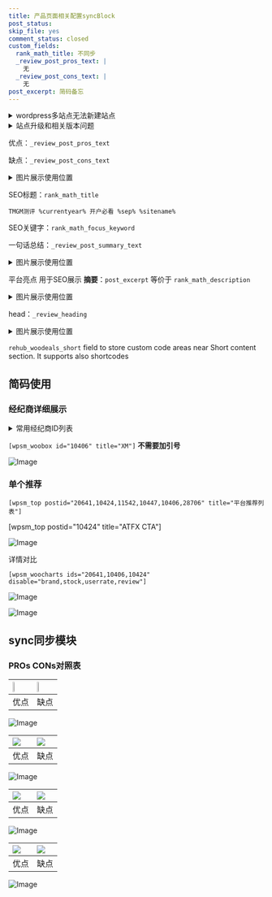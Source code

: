 ```yaml
---
title: 产品页面相关配置syncBlock
post_status: 
skip_file: yes
comment_status: closed
custom_fields:
  rank_math_title: 不同步
  _review_post_pros_text: |
    无
  _review_post_cons_text: |
    无
post_excerpt: 简码备忘
---
```

<details><summary>wordpress多站点无法新建站点</summary>

<li>和报错需要清理cookies一样的原因</li>
<li>wp-config.php里面<code>define( 'SUBDOMAIN_INSTALL', false );//子域名安装</code></li>
<li>新建子站点是用<code>define( 'SUBDOMAIN_INSTALL', true);//子域名安装</code> 完成以后，改成<code>false</code></li>
</details>

<details><summary>站点升级和相关版本问题</summary>

<p>wordpress：5.9.9
woocommerce：7.5.1
出现问题的地方：主题选项里面>><strong>Product layout >>compact style</strong></p>
<p>如何出现没有用过的字段 导致无法保存。先导出配置 然后进行修改，后面再次恢复即可。</p>
<p>出现部分字段无法显示时，需要返回默认布局后，对产品进行保存就好了。</p>
<p></p>
</details>

优点：`_review_post_pros_text`

缺点：`_review_post_cons_text`

<details><summary>图片展示使用位置</summary>

<img src="https://prod-files-secure.s3.us-west-2.amazonaws.com/39ed1227-6d7d-4570-be36-9ccd4a2c4241/f51d3d83-55d4-4bdf-9604-f37ec77ab556/Untitled.png?X-Amz-Algorithm=AWS4-HMAC-SHA256&X-Amz-Content-Sha256=UNSIGNED-PAYLOAD&X-Amz-Credential=ASIAZI2LB4665WNES3DG%2F20250530%2Fus-west-2%2Fs3%2Faws4_request&X-Amz-Date=20250530T165526Z&X-Amz-Expires=3600&X-Amz-Security-Token=IQoJb3JpZ2luX2VjEOD%2F%2F%2F%2F%2F%2F%2F%2F%2F%2FwEaCXVzLXdlc3QtMiJGMEQCIA79MJR%2FWX8cWN4KPij7321rbskQXj3SAIUSAe%2BDdiyrAiAEsgK6D7LFURzncnGOqVel0zkA6hQWYPZPJx8W6ssdYyqIBAip%2F%2F%2F%2F%2F%2F%2F%2F%2F%2F8BEAAaDDYzNzQyMzE4MzgwNSIMpt8J5xZ9XeTcMexUKtwDP1Okb81v%2BvHhkWwkOqILtbisGGxRSGuSwDDcixBQTPkAmvwOg0MPeSDP3NPYjV%2ByOd6DY4PqWlMrUZPoxLa4pcYS9waK%2FMlacfJM6Lm%2F6vtyzei%2Brwhlm87efl%2B97w84VZqY0wvroEVruFhtrASF611ewD3J7TUfh3pKHAncQYklOOp%2F7G2mfXbhPk6iKQN2WCOscg76irsF64Mzix8laFirhL0SFG1RKPUJCKWRgvqiGJ42QMITBNOyra6VPI%2FtJLpWpl5ACNfMqJKsrQUniuHrYBErK7wq7COpgRNFW7kd%2FOfxP0DwmOf2uP9MjRT7pA80RP5kIIW%2F7V1fY0bV0HIkaJZj9n%2BXMYhc%2F756RRSJqty8xAjVRDENfG794WsDfilwDzBpX%2Bocr%2FaEpnYbWTt93KDkt4BErOTQ70v8ntXKxnjZIcAakNP4obO2fUL67pmKf0YUTFuYtr82Vn6SFHF1hk4SZ7TdtpRzcRUcN1KAaSj3CbDvIFsDNt4kFfMkV0Owsf3HkifMvnejPsRJhbVD7Op22SpD591RHCl7M2QayUCaYjGNlmdqtVWiZgLRSVcEhUmmxR91zYza3hLBVi7uP1LCEhe5AFgOP9B2cfmoMnQUkpkjQJLodz8wqK%2FnwQY6pgHUdVixIRuMjicXosz4tZO%2BTkbV9EpeRcGQMdb99pjVwqc7jQcfif1FNpYxdsTYxkPjDK2c5Uv%2B%2Bc43gDzMy0k37sQefTkTgwUYF74z%2B5EW7quniwSZ8Zjf0l%2FVoDIlqKdAg%2F8BAf0561ZeSdCm%2B0e%2FtXzmUKmCGppsRqPfxD1Oc0NuOBlke7VCrxONpRuS6f3BB9mTdDZJQq%2F0oQ7otF4WoK32zB2K&X-Amz-Signature=8852dad98cde37f19e9de3bf8034a167601bf6b9742580002a5c757e13208609&X-Amz-SignedHeaders=host&x-id=GetObject" alt="Image">
</details>

SEO标题：`rank_math_title`

`TMGM测评 %currentyear% 开户必看 %sep% %sitename%`

SEO关键字：`rank_math_focus_keyword`

一句话总结：`_review_post_summary_text`

<details><summary>图片展示使用位置</summary>

<img src="https://prod-files-secure.s3.us-west-2.amazonaws.com/39ed1227-6d7d-4570-be36-9ccd4a2c4241/4b96a922-296c-4f4e-8630-d1c870cbce01/Untitled.png?X-Amz-Algorithm=AWS4-HMAC-SHA256&X-Amz-Content-Sha256=UNSIGNED-PAYLOAD&X-Amz-Credential=ASIAZI2LB466WGGKIJN4%2F20250530%2Fus-west-2%2Fs3%2Faws4_request&X-Amz-Date=20250530T165527Z&X-Amz-Expires=3600&X-Amz-Security-Token=IQoJb3JpZ2luX2VjEOD%2F%2F%2F%2F%2F%2F%2F%2F%2F%2FwEaCXVzLXdlc3QtMiJHMEUCIBa%2BfHg9NKySuKdUwcAj7PhEYRp4KRxDqnmtWmgsV922AiEAmFXrDqiYeddT3PNoOvxgAy0IttljFGBPFgnPGLZ5pUkqiAQIqf%2F%2F%2F%2F%2F%2F%2F%2F%2F%2FARAAGgw2Mzc0MjMxODM4MDUiDPWEKeieu5ZlRboJZircA%2FFooQdEeYel6nvcIaJXmA5t%2Bm4lyWEOJptqPR%2BIrVFCaC2phtd2MX%2FFSSBj%2BgP%2FXTEOtDfsv%2BM7H0ENIRLkrUGZC%2F3YAshGGULFttwNkmqVmXhhECY1yzS0O4zhqJkVb6GhPUnwg1MGt7E%2B5OgR4PODheG3uAQm3zezOf696%2BgL4BauKXihI3GPAXHvMcO5s%2FZ8D0OUqxbuUQfvsb%2Fr4eM8alSZYVj24ErmRLB9WdpW7RXr0Ti8kL6FF8nyzWdBUmPQjmwjNzx3syhBnmEveoXFGK07e%2FuIRIX61kHFA2lKTb3Mq4KoHdaGnE6ruoweW4O3uRK%2F%2FOQaa5andFDzvt%2BcPL9o0VtHPvgP8d4LcM5AHpGuKinFBlQATRuWeYo8nd%2BLjCD08pWqoXTpUtQGirFJlXitBZxBjgQcqsN1nY1P%2BX60vKZXUTqD4cbicOmVlUVovkLTyYjcagedqnzMXm8rH%2FOQzzsVaU2skXK9pitBMUHJvf2YmP43PcmZL4%2FnnVP2cPyeEse17pGKaaDnCh2TKrwNVfPJRGBYmbtTKjgnVaVtRfj6yYgoxo6Nn4ifuDa5UtiIiGDFqg9cPOHS7ahY4ZYiVUdnxh0v66qpSakXEiZVm2W7W%2BbrMrLnMMWv58EGOqUBHaR9ArzV%2BvdiHMeZL3R%2F2ktPHPtIpjh2WyvG9dk1%2B50sF0ZvpDW1%2FDexFS5PnnJQ2Jw94gBXxM%2F9RTYG8%2BSBuq90sVecc3K4h%2F0evFN2w22EOfKn1SftwIFGEufdRAVhsEo91Hpx%2FjZyRIVFXen%2B42mubYHKs3CujEs%2BxbmnWzByT%2Fy%2FAGOIi82whOmF%2FLU6t%2BL5EYyWlMvjGY%2F9Ex%2BGDW3Gf3Jy&X-Amz-Signature=131df7fb2a3b5bcfa22dde2e9d7cf0937b48301bfaf8cbc9397038fdbef1edd6&X-Amz-SignedHeaders=host&x-id=GetObject" alt="Image">
</details>

平台亮点 用于SEO展示 **摘要**：`post_excerpt`  等价于 `rank_math_description`

<details><summary>图片展示使用位置</summary>

<img src="https://prod-files-secure.s3.us-west-2.amazonaws.com/39ed1227-6d7d-4570-be36-9ccd4a2c4241/1ee11f63-b60a-4dfe-a7a7-d58ff23b5d88/Untitled.png?X-Amz-Algorithm=AWS4-HMAC-SHA256&X-Amz-Content-Sha256=UNSIGNED-PAYLOAD&X-Amz-Credential=ASIAZI2LB4666CYBNCXY%2F20250530%2Fus-west-2%2Fs3%2Faws4_request&X-Amz-Date=20250530T165529Z&X-Amz-Expires=3600&X-Amz-Security-Token=IQoJb3JpZ2luX2VjEOD%2F%2F%2F%2F%2F%2F%2F%2F%2F%2FwEaCXVzLXdlc3QtMiJHMEUCIQC%2Bytj1%2Br4%2BINCsxBVtJ7dk7F6EtZ8E6DokTptZ72Aa2wIgfzY06iRlYH%2FZ%2F7tVG4qkvr2Mst9ma37SNkAwOEwBBDsqiAQIqf%2F%2F%2F%2F%2F%2F%2F%2F%2F%2FARAAGgw2Mzc0MjMxODM4MDUiDNLLUWhrEO86qeQmXSrcA6RMBmlfunMFXwEq5eKyk19Wo55SJ4GmTBCVzD%2FNzIfwzx3AScwbAP6ag2LqqCWEyjL3GMVFrld%2FzLr2I7XH2%2FaQMGi%2BN9TVxrgV4JZteqxUlxnQ3boB69u4LAbzwXOXLY%2B4abspFPIGUK2UuC94qxPmZKZ7oMLjtwzfNYPs0nFcoMOMjJioZ2QSpGpLB5AgkEA2EyAzMtU%2BfIIoWWS8HgamptLnOTnq7AVXwvwCzlLnfQLirok7x71%2B9iydQkVSrUcgOPFg0lkqkT3lC4B%2FyWn4D08jEvzT0iIskjxJxGmw5Fg3Z7QDnPo%2FZRJiQlGoxSG0LkPWPFRG6Qxkm0iRjMo2wSjE60j10Z1ABwPVfBkj2xiBfc8FGDkxIjBjDqT1LePwj9ZaLRpGtkN3Ci4rEin9rFHi4v%2BIvxQzbOWhM6heacc211I3wO%2B4Z7ns7F5g5kfme%2BvxeA1Ckk%2B%2FM3DTVwRFEu9p0hgEnlGOIkhkaFiyC8CAlntfMo2YIFd5e5%2FhdcuN%2FAa5TsbUfTF9kkiZOq5ECvmqYZJnBayuCTevy9fkUoB4ILNt7XPWcnoVbjSU4h2MkZmd8650NCLARwBO%2FGheFcoJQttbNypqjj1IIyjiNTA92X31cU7xwrAQMM6v58EGOqUBucVdoP0Sudncm0944YpPcRzwm2dh0xDQnb8iluRczGVU0sN9Wv5p5OkpTddReqRuIt90zvb95MajvlqQMFFLSVoUvWh5JO3NpWqLghmIa9xykgnqmgMHlQAdOBoEk96BbJUlFdItDpREdL4giBVem%2BoVg4bE%2BpRZP%2BUmZNWZQU7T8vgwqnSP9xo4TeojIvg3MD%2BFX26Mk6CoevogyMEeCEWXZKWb&X-Amz-Signature=b8391a04738c338bc5571fca0b3ca3ae46dbb9b30459f3f9edcbea5467dad03b&X-Amz-SignedHeaders=host&x-id=GetObject" alt="Image">
<img src="https://prod-files-secure.s3.us-west-2.amazonaws.com/39ed1227-6d7d-4570-be36-9ccd4a2c4241/ad4118b5-78d8-4fbe-801e-3b29b5d99c01/Untitled.png?X-Amz-Algorithm=AWS4-HMAC-SHA256&X-Amz-Content-Sha256=UNSIGNED-PAYLOAD&X-Amz-Credential=ASIAZI2LB4666CYBNCXY%2F20250530%2Fus-west-2%2Fs3%2Faws4_request&X-Amz-Date=20250530T165529Z&X-Amz-Expires=3600&X-Amz-Security-Token=IQoJb3JpZ2luX2VjEOD%2F%2F%2F%2F%2F%2F%2F%2F%2F%2FwEaCXVzLXdlc3QtMiJHMEUCIQC%2Bytj1%2Br4%2BINCsxBVtJ7dk7F6EtZ8E6DokTptZ72Aa2wIgfzY06iRlYH%2FZ%2F7tVG4qkvr2Mst9ma37SNkAwOEwBBDsqiAQIqf%2F%2F%2F%2F%2F%2F%2F%2F%2F%2FARAAGgw2Mzc0MjMxODM4MDUiDNLLUWhrEO86qeQmXSrcA6RMBmlfunMFXwEq5eKyk19Wo55SJ4GmTBCVzD%2FNzIfwzx3AScwbAP6ag2LqqCWEyjL3GMVFrld%2FzLr2I7XH2%2FaQMGi%2BN9TVxrgV4JZteqxUlxnQ3boB69u4LAbzwXOXLY%2B4abspFPIGUK2UuC94qxPmZKZ7oMLjtwzfNYPs0nFcoMOMjJioZ2QSpGpLB5AgkEA2EyAzMtU%2BfIIoWWS8HgamptLnOTnq7AVXwvwCzlLnfQLirok7x71%2B9iydQkVSrUcgOPFg0lkqkT3lC4B%2FyWn4D08jEvzT0iIskjxJxGmw5Fg3Z7QDnPo%2FZRJiQlGoxSG0LkPWPFRG6Qxkm0iRjMo2wSjE60j10Z1ABwPVfBkj2xiBfc8FGDkxIjBjDqT1LePwj9ZaLRpGtkN3Ci4rEin9rFHi4v%2BIvxQzbOWhM6heacc211I3wO%2B4Z7ns7F5g5kfme%2BvxeA1Ckk%2B%2FM3DTVwRFEu9p0hgEnlGOIkhkaFiyC8CAlntfMo2YIFd5e5%2FhdcuN%2FAa5TsbUfTF9kkiZOq5ECvmqYZJnBayuCTevy9fkUoB4ILNt7XPWcnoVbjSU4h2MkZmd8650NCLARwBO%2FGheFcoJQttbNypqjj1IIyjiNTA92X31cU7xwrAQMM6v58EGOqUBucVdoP0Sudncm0944YpPcRzwm2dh0xDQnb8iluRczGVU0sN9Wv5p5OkpTddReqRuIt90zvb95MajvlqQMFFLSVoUvWh5JO3NpWqLghmIa9xykgnqmgMHlQAdOBoEk96BbJUlFdItDpREdL4giBVem%2BoVg4bE%2BpRZP%2BUmZNWZQU7T8vgwqnSP9xo4TeojIvg3MD%2BFX26Mk6CoevogyMEeCEWXZKWb&X-Amz-Signature=4dd648e64b3c0bded0fa76fda40b77bf7cadbc5b14f29df499b306ff2fe11e38&X-Amz-SignedHeaders=host&x-id=GetObject" alt="Image">
<img src="https://prod-files-secure.s3.us-west-2.amazonaws.com/39ed1227-6d7d-4570-be36-9ccd4a2c4241/a38cf7c9-a79c-4b64-9e94-13589fe0758b/Untitled.png?X-Amz-Algorithm=AWS4-HMAC-SHA256&X-Amz-Content-Sha256=UNSIGNED-PAYLOAD&X-Amz-Credential=ASIAZI2LB4666CYBNCXY%2F20250530%2Fus-west-2%2Fs3%2Faws4_request&X-Amz-Date=20250530T165529Z&X-Amz-Expires=3600&X-Amz-Security-Token=IQoJb3JpZ2luX2VjEOD%2F%2F%2F%2F%2F%2F%2F%2F%2F%2FwEaCXVzLXdlc3QtMiJHMEUCIQC%2Bytj1%2Br4%2BINCsxBVtJ7dk7F6EtZ8E6DokTptZ72Aa2wIgfzY06iRlYH%2FZ%2F7tVG4qkvr2Mst9ma37SNkAwOEwBBDsqiAQIqf%2F%2F%2F%2F%2F%2F%2F%2F%2F%2FARAAGgw2Mzc0MjMxODM4MDUiDNLLUWhrEO86qeQmXSrcA6RMBmlfunMFXwEq5eKyk19Wo55SJ4GmTBCVzD%2FNzIfwzx3AScwbAP6ag2LqqCWEyjL3GMVFrld%2FzLr2I7XH2%2FaQMGi%2BN9TVxrgV4JZteqxUlxnQ3boB69u4LAbzwXOXLY%2B4abspFPIGUK2UuC94qxPmZKZ7oMLjtwzfNYPs0nFcoMOMjJioZ2QSpGpLB5AgkEA2EyAzMtU%2BfIIoWWS8HgamptLnOTnq7AVXwvwCzlLnfQLirok7x71%2B9iydQkVSrUcgOPFg0lkqkT3lC4B%2FyWn4D08jEvzT0iIskjxJxGmw5Fg3Z7QDnPo%2FZRJiQlGoxSG0LkPWPFRG6Qxkm0iRjMo2wSjE60j10Z1ABwPVfBkj2xiBfc8FGDkxIjBjDqT1LePwj9ZaLRpGtkN3Ci4rEin9rFHi4v%2BIvxQzbOWhM6heacc211I3wO%2B4Z7ns7F5g5kfme%2BvxeA1Ckk%2B%2FM3DTVwRFEu9p0hgEnlGOIkhkaFiyC8CAlntfMo2YIFd5e5%2FhdcuN%2FAa5TsbUfTF9kkiZOq5ECvmqYZJnBayuCTevy9fkUoB4ILNt7XPWcnoVbjSU4h2MkZmd8650NCLARwBO%2FGheFcoJQttbNypqjj1IIyjiNTA92X31cU7xwrAQMM6v58EGOqUBucVdoP0Sudncm0944YpPcRzwm2dh0xDQnb8iluRczGVU0sN9Wv5p5OkpTddReqRuIt90zvb95MajvlqQMFFLSVoUvWh5JO3NpWqLghmIa9xykgnqmgMHlQAdOBoEk96BbJUlFdItDpREdL4giBVem%2BoVg4bE%2BpRZP%2BUmZNWZQU7T8vgwqnSP9xo4TeojIvg3MD%2BFX26Mk6CoevogyMEeCEWXZKWb&X-Amz-Signature=29efaa666f5836cc94812503a6c96e096cfe0b9bc85f6f338ec26d48b5e60ed5&X-Amz-SignedHeaders=host&x-id=GetObject" alt="Image">
<img src="https://prod-files-secure.s3.us-west-2.amazonaws.com/39ed1227-6d7d-4570-be36-9ccd4a2c4241/7da6fc1e-d2ac-42ae-8c75-cb5749aa18f6/Untitled.png?X-Amz-Algorithm=AWS4-HMAC-SHA256&X-Amz-Content-Sha256=UNSIGNED-PAYLOAD&X-Amz-Credential=ASIAZI2LB4666CYBNCXY%2F20250530%2Fus-west-2%2Fs3%2Faws4_request&X-Amz-Date=20250530T165529Z&X-Amz-Expires=3600&X-Amz-Security-Token=IQoJb3JpZ2luX2VjEOD%2F%2F%2F%2F%2F%2F%2F%2F%2F%2FwEaCXVzLXdlc3QtMiJHMEUCIQC%2Bytj1%2Br4%2BINCsxBVtJ7dk7F6EtZ8E6DokTptZ72Aa2wIgfzY06iRlYH%2FZ%2F7tVG4qkvr2Mst9ma37SNkAwOEwBBDsqiAQIqf%2F%2F%2F%2F%2F%2F%2F%2F%2F%2FARAAGgw2Mzc0MjMxODM4MDUiDNLLUWhrEO86qeQmXSrcA6RMBmlfunMFXwEq5eKyk19Wo55SJ4GmTBCVzD%2FNzIfwzx3AScwbAP6ag2LqqCWEyjL3GMVFrld%2FzLr2I7XH2%2FaQMGi%2BN9TVxrgV4JZteqxUlxnQ3boB69u4LAbzwXOXLY%2B4abspFPIGUK2UuC94qxPmZKZ7oMLjtwzfNYPs0nFcoMOMjJioZ2QSpGpLB5AgkEA2EyAzMtU%2BfIIoWWS8HgamptLnOTnq7AVXwvwCzlLnfQLirok7x71%2B9iydQkVSrUcgOPFg0lkqkT3lC4B%2FyWn4D08jEvzT0iIskjxJxGmw5Fg3Z7QDnPo%2FZRJiQlGoxSG0LkPWPFRG6Qxkm0iRjMo2wSjE60j10Z1ABwPVfBkj2xiBfc8FGDkxIjBjDqT1LePwj9ZaLRpGtkN3Ci4rEin9rFHi4v%2BIvxQzbOWhM6heacc211I3wO%2B4Z7ns7F5g5kfme%2BvxeA1Ckk%2B%2FM3DTVwRFEu9p0hgEnlGOIkhkaFiyC8CAlntfMo2YIFd5e5%2FhdcuN%2FAa5TsbUfTF9kkiZOq5ECvmqYZJnBayuCTevy9fkUoB4ILNt7XPWcnoVbjSU4h2MkZmd8650NCLARwBO%2FGheFcoJQttbNypqjj1IIyjiNTA92X31cU7xwrAQMM6v58EGOqUBucVdoP0Sudncm0944YpPcRzwm2dh0xDQnb8iluRczGVU0sN9Wv5p5OkpTddReqRuIt90zvb95MajvlqQMFFLSVoUvWh5JO3NpWqLghmIa9xykgnqmgMHlQAdOBoEk96BbJUlFdItDpREdL4giBVem%2BoVg4bE%2BpRZP%2BUmZNWZQU7T8vgwqnSP9xo4TeojIvg3MD%2BFX26Mk6CoevogyMEeCEWXZKWb&X-Amz-Signature=3d510023ae073ae611c55d0cf690e3bd8478410c51a406a2b81b42a5cbf4ccd7&X-Amz-SignedHeaders=host&x-id=GetObject" alt="Image">
<img src="https://prod-files-secure.s3.us-west-2.amazonaws.com/39ed1227-6d7d-4570-be36-9ccd4a2c4241/7e97f40a-eaee-47f5-b2f9-475f96808fa7/Untitled.png?X-Amz-Algorithm=AWS4-HMAC-SHA256&X-Amz-Content-Sha256=UNSIGNED-PAYLOAD&X-Amz-Credential=ASIAZI2LB4666CYBNCXY%2F20250530%2Fus-west-2%2Fs3%2Faws4_request&X-Amz-Date=20250530T165529Z&X-Amz-Expires=3600&X-Amz-Security-Token=IQoJb3JpZ2luX2VjEOD%2F%2F%2F%2F%2F%2F%2F%2F%2F%2FwEaCXVzLXdlc3QtMiJHMEUCIQC%2Bytj1%2Br4%2BINCsxBVtJ7dk7F6EtZ8E6DokTptZ72Aa2wIgfzY06iRlYH%2FZ%2F7tVG4qkvr2Mst9ma37SNkAwOEwBBDsqiAQIqf%2F%2F%2F%2F%2F%2F%2F%2F%2F%2FARAAGgw2Mzc0MjMxODM4MDUiDNLLUWhrEO86qeQmXSrcA6RMBmlfunMFXwEq5eKyk19Wo55SJ4GmTBCVzD%2FNzIfwzx3AScwbAP6ag2LqqCWEyjL3GMVFrld%2FzLr2I7XH2%2FaQMGi%2BN9TVxrgV4JZteqxUlxnQ3boB69u4LAbzwXOXLY%2B4abspFPIGUK2UuC94qxPmZKZ7oMLjtwzfNYPs0nFcoMOMjJioZ2QSpGpLB5AgkEA2EyAzMtU%2BfIIoWWS8HgamptLnOTnq7AVXwvwCzlLnfQLirok7x71%2B9iydQkVSrUcgOPFg0lkqkT3lC4B%2FyWn4D08jEvzT0iIskjxJxGmw5Fg3Z7QDnPo%2FZRJiQlGoxSG0LkPWPFRG6Qxkm0iRjMo2wSjE60j10Z1ABwPVfBkj2xiBfc8FGDkxIjBjDqT1LePwj9ZaLRpGtkN3Ci4rEin9rFHi4v%2BIvxQzbOWhM6heacc211I3wO%2B4Z7ns7F5g5kfme%2BvxeA1Ckk%2B%2FM3DTVwRFEu9p0hgEnlGOIkhkaFiyC8CAlntfMo2YIFd5e5%2FhdcuN%2FAa5TsbUfTF9kkiZOq5ECvmqYZJnBayuCTevy9fkUoB4ILNt7XPWcnoVbjSU4h2MkZmd8650NCLARwBO%2FGheFcoJQttbNypqjj1IIyjiNTA92X31cU7xwrAQMM6v58EGOqUBucVdoP0Sudncm0944YpPcRzwm2dh0xDQnb8iluRczGVU0sN9Wv5p5OkpTddReqRuIt90zvb95MajvlqQMFFLSVoUvWh5JO3NpWqLghmIa9xykgnqmgMHlQAdOBoEk96BbJUlFdItDpREdL4giBVem%2BoVg4bE%2BpRZP%2BUmZNWZQU7T8vgwqnSP9xo4TeojIvg3MD%2BFX26Mk6CoevogyMEeCEWXZKWb&X-Amz-Signature=3cc85c9783bcd0129469e6e49dc4156486b9dd1a18e556ec697ad7f9997a0e0d&X-Amz-SignedHeaders=host&x-id=GetObject" alt="Image">
</details>

head：`_review_heading`

<details><summary>图片展示使用位置</summary>

<img src="https://prod-files-secure.s3.us-west-2.amazonaws.com/39ed1227-6d7d-4570-be36-9ccd4a2c4241/3a4650ad-9887-415c-889a-edd51fa54f27/Untitled.png?X-Amz-Algorithm=AWS4-HMAC-SHA256&X-Amz-Content-Sha256=UNSIGNED-PAYLOAD&X-Amz-Credential=ASIAZI2LB46646KF4XN7%2F20250530%2Fus-west-2%2Fs3%2Faws4_request&X-Amz-Date=20250530T165529Z&X-Amz-Expires=3600&X-Amz-Security-Token=IQoJb3JpZ2luX2VjEOD%2F%2F%2F%2F%2F%2F%2F%2F%2F%2FwEaCXVzLXdlc3QtMiJIMEYCIQDcBzJIhlpnsfo8TuUOMd%2BzJIIlhujdCFWwny9aqI4QGwIhAJ9Zgw4oOKoj6YZj2Ki68r6E2P6uU6fQnsYDZiDWSYA5KogECKn%2F%2F%2F%2F%2F%2F%2F%2F%2F%2FwEQABoMNjM3NDIzMTgzODA1IgzsA1B1tDIUSlTA0dYq3APBp4EIL%2FUkWS1oDrVPxSmul%2BOEiSBzKBzACMqYToY4RSEQnZbzHZG3WjgjdOaucZBExaiebelUqD2UNv5r18lYWETB3f77z4R1cCxGFzLO8RVRALRVBN4Cwc2j5gpnuF3ZVLbqvjdgRuY8WjPUENlKODQN5aHanoLYlOEkxM1iP2HPZpgmV42VHWRvjA4A9zFZX5YDusGR7PZQd4jp6Bgrix9vqsi9gJDehezuyawiB8oe3ejHqIIFiY6c%2B9CZH6aKXgQIlfbv2LkicJE81R59dmFEvfGPaeNW228RvybXDQpTUK%2FfAMGB41RnectTYR2uTLV3R9%2Fj2qQxH214b2PY52YPpvDR5cCu0jAUQC5mMk13foKuOvnGsNuiQCwYbtK8p%2BBQvwwHc8xLsfae3%2Bk8f1I9ldJkvYlpfhJgfKVqrcCrA%2FX8Ld6%2FasVp4NR78ZrAZ7RJXpkWthZ3lXWtzdNi89%2FPNO4XbQ9DNmaUfrSA2vxZgm7kubbiznW9fDgheZaXuxLHgcgqKq1ZCv8kvvKhLirIQ%2ByPuUMiluF4dNrvrRlFYSKMtFRgAFq69qrr8dMnyhPKuWXJvv108Ic%2FgnBt7ScGdVbbxWZN5nvKBNq6Qit3du%2FyDnjav%2BnrJTCwr%2BfBBjqkAe%2F3ajcNbyKLq7a5HVrbVI5E4pZ1QEWjNfWrcU5dihQswNUT5S1EFF2aTifiTQbc8GSW8xKM3gIyLpq7aVxWQ%2B%2BfTXoMwD0faZjF6QFZ28V6vMI3fA%2FMTuok%2FY3WmCyRItsmrZKP3rFPeUBlfZRGVOceiCiQqXevsI%2FnL3lFrrgzHiDqp42%2BbbhLIVi0V2DZuD2E7G4N0XbDt0MoLpD%2BHpIqyc70&X-Amz-Signature=c301bbbd9c08762e342665fd20536a9fe8f9812ca43a3bbd2408495c59577ac6&X-Amz-SignedHeaders=host&x-id=GetObject" alt="Image">
</details>

`rehub_woodeals_short`	field to store custom code areas near Short content section. It supports also shortcodes



## 简码使用

### 经纪商详细展示

<details><summary>常用经纪商ID列表</summary>

<pre><code class="php">嘉盛 ===> 20641  [wpsm_woobox id="20641" title="嘉盛"]
易信easymarkets ===> 11542  [wpsm_woobox id="11542" title="易信easymarkets"]
ATFX外汇 ===> 10424  [wpsm_woobox id="10424" title="ATFX"]
XM ===> 10406  [wpsm_woobox id="10406" title="XM"]
TMGM ===> 29622  [wpsm_woobox id="29622" title="TMGM"]
HYCM ===> 10447  [wpsm_woobox id="10447" title="HYCM"]
fpmarkets澳福外汇 ===> 20639  [wpsm_woobox id="20639" title="fpmarkets澳福外汇"]</code></pre>
</details>

`[wpsm_woobox id="10406" title="XM"]` **不需要加引号**

![Image](https://prod-files-secure.s3.us-west-2.amazonaws.com/39ed1227-6d7d-4570-be36-9ccd4a2c4241/4f898f9d-0fa7-4e43-acd3-ac6bc7be575a/Untitled.png?X-Amz-Algorithm=AWS4-HMAC-SHA256&X-Amz-Content-Sha256=UNSIGNED-PAYLOAD&X-Amz-Credential=ASIAZI2LB466TPPUXF6Y%2F20250530%2Fus-west-2%2Fs3%2Faws4_request&X-Amz-Date=20250530T165525Z&X-Amz-Expires=3600&X-Amz-Security-Token=IQoJb3JpZ2luX2VjEOD%2F%2F%2F%2F%2F%2F%2F%2F%2F%2FwEaCXVzLXdlc3QtMiJIMEYCIQCeFZIaYPN6SJnHMou4SAAwIo8%2BkoutpaTWI2AmpYkKEAIhAPHDY5oi24mGAFdx7S0QqrBL%2BoZU6CjFkBX2A%2B5e9GeJKogECKn%2F%2F%2F%2F%2F%2F%2F%2F%2F%2FwEQABoMNjM3NDIzMTgzODA1Igyitw4QS5wcVHuTab4q3ANbYTUQl9EIH038na14YZQUORlq5jC9wQCltbyq%2FgKt3PMDzsjWeqbcpkxCRNDNwTgP7%2B4ZRIiDbjqzWcwCgu0YHJjuESFRb9EzFK8c92K1%2FcKLfDoSAfC%2F33ZjqnwQklBLaWDuqpROVUWfpx8xfLktHJfyx23AQqdkYfVWNW%2F3VCFTKBqGV8l3BjCO8ddijdvp8midhoPyJxKkX8q64RCiPzqdFkHSzs5fl0JL6M0R8hl2AihSfWVQEgXuEg%2F%2BMGZpg8zo4PALcdb3jUWKJPeS0%2B%2FuzLMSB5vi2vGwqyQEz%2F0OqzpyqUdkvYoL82reXJxZv33qa%2BpuXnNuukoasSIoOLCU307vjnDHC2GlRlRJ5ty1brnN5bt78lxrxNB2vmdi1tkKHR%2BFVklHXdO9ttt00xt98dX2H4CYHNpO7jzH%2Bt7v6KB0iCflVVRCEaR2hIyhO88KY2mblqZGcq106tR9u7rQBcNKDt%2BsHBntMoTxhYE20k3XW4YnnKHAL4UHJ9btJxu7U48pYOf1YhzYGwDeGzM6RLSUhq5paLwvPM0iU1QebPzB0871EIL1IIsK2v2Z0GhG2sPcuMfI0EmByq6MiyercmgrWSNFhbBYWyPtSaIkl0%2F0AdCLecYTDzDMr%2BfBBjqkAT5u6p0xwo7mQag0SxuSWDiHjhlWiZZetiHGDy9tFHzrYyYU61P%2Fu4azrPX9XOY0tEXwKN9BfcqotLuiZB3%2BmdAaa333ZwduXK7t6MULxEF2tU8juhAB%2FdekHf%2Fzs6I3XIyhXMYR45RbqOU0LC8qMi%2BqB1Jd27%2BOx5wGarovoQneONRdT8sKCV5tVK%2BPAujVVN3o6dolEPnYmGJ0WlfYVIKDhLuc&X-Amz-Signature=bc8b20a74659237d826907a4f6ec7fedaf7bd659ee354845ba72c65d40b79894&X-Amz-SignedHeaders=host&x-id=GetObject)

### 单个推荐
`[wpsm_top postid="20641,10424,11542,10447,10406,28706" title="平台推荐列表"]`

[wpsm_top postid="10424" title="ATFX CTA"]

![Image](https://prod-files-secure.s3.us-west-2.amazonaws.com/39ed1227-6d7d-4570-be36-9ccd4a2c4241/5ac620dc-51a8-48b6-b55d-91f47299193c/Untitled.png?X-Amz-Algorithm=AWS4-HMAC-SHA256&X-Amz-Content-Sha256=UNSIGNED-PAYLOAD&X-Amz-Credential=ASIAZI2LB466TPPUXF6Y%2F20250530%2Fus-west-2%2Fs3%2Faws4_request&X-Amz-Date=20250530T165525Z&X-Amz-Expires=3600&X-Amz-Security-Token=IQoJb3JpZ2luX2VjEOD%2F%2F%2F%2F%2F%2F%2F%2F%2F%2FwEaCXVzLXdlc3QtMiJIMEYCIQCeFZIaYPN6SJnHMou4SAAwIo8%2BkoutpaTWI2AmpYkKEAIhAPHDY5oi24mGAFdx7S0QqrBL%2BoZU6CjFkBX2A%2B5e9GeJKogECKn%2F%2F%2F%2F%2F%2F%2F%2F%2F%2FwEQABoMNjM3NDIzMTgzODA1Igyitw4QS5wcVHuTab4q3ANbYTUQl9EIH038na14YZQUORlq5jC9wQCltbyq%2FgKt3PMDzsjWeqbcpkxCRNDNwTgP7%2B4ZRIiDbjqzWcwCgu0YHJjuESFRb9EzFK8c92K1%2FcKLfDoSAfC%2F33ZjqnwQklBLaWDuqpROVUWfpx8xfLktHJfyx23AQqdkYfVWNW%2F3VCFTKBqGV8l3BjCO8ddijdvp8midhoPyJxKkX8q64RCiPzqdFkHSzs5fl0JL6M0R8hl2AihSfWVQEgXuEg%2F%2BMGZpg8zo4PALcdb3jUWKJPeS0%2B%2FuzLMSB5vi2vGwqyQEz%2F0OqzpyqUdkvYoL82reXJxZv33qa%2BpuXnNuukoasSIoOLCU307vjnDHC2GlRlRJ5ty1brnN5bt78lxrxNB2vmdi1tkKHR%2BFVklHXdO9ttt00xt98dX2H4CYHNpO7jzH%2Bt7v6KB0iCflVVRCEaR2hIyhO88KY2mblqZGcq106tR9u7rQBcNKDt%2BsHBntMoTxhYE20k3XW4YnnKHAL4UHJ9btJxu7U48pYOf1YhzYGwDeGzM6RLSUhq5paLwvPM0iU1QebPzB0871EIL1IIsK2v2Z0GhG2sPcuMfI0EmByq6MiyercmgrWSNFhbBYWyPtSaIkl0%2F0AdCLecYTDzDMr%2BfBBjqkAT5u6p0xwo7mQag0SxuSWDiHjhlWiZZetiHGDy9tFHzrYyYU61P%2Fu4azrPX9XOY0tEXwKN9BfcqotLuiZB3%2BmdAaa333ZwduXK7t6MULxEF2tU8juhAB%2FdekHf%2Fzs6I3XIyhXMYR45RbqOU0LC8qMi%2BqB1Jd27%2BOx5wGarovoQneONRdT8sKCV5tVK%2BPAujVVN3o6dolEPnYmGJ0WlfYVIKDhLuc&X-Amz-Signature=ec405555b8f6098d2fe0394fdf3cbcbf68c8f494faf0e424a9a994c9b4785ed7&X-Amz-SignedHeaders=host&x-id=GetObject)

详情对比

`[wpsm_woocharts ids="20641,10406,10424" disable="brand,stock,userrate,review"]`

![Image](https://prod-files-secure.s3.us-west-2.amazonaws.com/39ed1227-6d7d-4570-be36-9ccd4a2c4241/bf3ba45f-b9f3-4295-8aef-b4a495fd25f4/Untitled.png?X-Amz-Algorithm=AWS4-HMAC-SHA256&X-Amz-Content-Sha256=UNSIGNED-PAYLOAD&X-Amz-Credential=ASIAZI2LB466TPPUXF6Y%2F20250530%2Fus-west-2%2Fs3%2Faws4_request&X-Amz-Date=20250530T165525Z&X-Amz-Expires=3600&X-Amz-Security-Token=IQoJb3JpZ2luX2VjEOD%2F%2F%2F%2F%2F%2F%2F%2F%2F%2FwEaCXVzLXdlc3QtMiJIMEYCIQCeFZIaYPN6SJnHMou4SAAwIo8%2BkoutpaTWI2AmpYkKEAIhAPHDY5oi24mGAFdx7S0QqrBL%2BoZU6CjFkBX2A%2B5e9GeJKogECKn%2F%2F%2F%2F%2F%2F%2F%2F%2F%2FwEQABoMNjM3NDIzMTgzODA1Igyitw4QS5wcVHuTab4q3ANbYTUQl9EIH038na14YZQUORlq5jC9wQCltbyq%2FgKt3PMDzsjWeqbcpkxCRNDNwTgP7%2B4ZRIiDbjqzWcwCgu0YHJjuESFRb9EzFK8c92K1%2FcKLfDoSAfC%2F33ZjqnwQklBLaWDuqpROVUWfpx8xfLktHJfyx23AQqdkYfVWNW%2F3VCFTKBqGV8l3BjCO8ddijdvp8midhoPyJxKkX8q64RCiPzqdFkHSzs5fl0JL6M0R8hl2AihSfWVQEgXuEg%2F%2BMGZpg8zo4PALcdb3jUWKJPeS0%2B%2FuzLMSB5vi2vGwqyQEz%2F0OqzpyqUdkvYoL82reXJxZv33qa%2BpuXnNuukoasSIoOLCU307vjnDHC2GlRlRJ5ty1brnN5bt78lxrxNB2vmdi1tkKHR%2BFVklHXdO9ttt00xt98dX2H4CYHNpO7jzH%2Bt7v6KB0iCflVVRCEaR2hIyhO88KY2mblqZGcq106tR9u7rQBcNKDt%2BsHBntMoTxhYE20k3XW4YnnKHAL4UHJ9btJxu7U48pYOf1YhzYGwDeGzM6RLSUhq5paLwvPM0iU1QebPzB0871EIL1IIsK2v2Z0GhG2sPcuMfI0EmByq6MiyercmgrWSNFhbBYWyPtSaIkl0%2F0AdCLecYTDzDMr%2BfBBjqkAT5u6p0xwo7mQag0SxuSWDiHjhlWiZZetiHGDy9tFHzrYyYU61P%2Fu4azrPX9XOY0tEXwKN9BfcqotLuiZB3%2BmdAaa333ZwduXK7t6MULxEF2tU8juhAB%2FdekHf%2Fzs6I3XIyhXMYR45RbqOU0LC8qMi%2BqB1Jd27%2BOx5wGarovoQneONRdT8sKCV5tVK%2BPAujVVN3o6dolEPnYmGJ0WlfYVIKDhLuc&X-Amz-Signature=c3b600a5cf15912ee44a034e50804ea89884427d73f40cfb36bb49a3addc5499&X-Amz-SignedHeaders=host&x-id=GetObject)

![Image](https://prod-files-secure.s3.us-west-2.amazonaws.com/39ed1227-6d7d-4570-be36-9ccd4a2c4241/30bc56ef-f383-4b48-9768-2ebc9e436ec0/Untitled.png?X-Amz-Algorithm=AWS4-HMAC-SHA256&X-Amz-Content-Sha256=UNSIGNED-PAYLOAD&X-Amz-Credential=ASIAZI2LB466TPPUXF6Y%2F20250530%2Fus-west-2%2Fs3%2Faws4_request&X-Amz-Date=20250530T165525Z&X-Amz-Expires=3600&X-Amz-Security-Token=IQoJb3JpZ2luX2VjEOD%2F%2F%2F%2F%2F%2F%2F%2F%2F%2FwEaCXVzLXdlc3QtMiJIMEYCIQCeFZIaYPN6SJnHMou4SAAwIo8%2BkoutpaTWI2AmpYkKEAIhAPHDY5oi24mGAFdx7S0QqrBL%2BoZU6CjFkBX2A%2B5e9GeJKogECKn%2F%2F%2F%2F%2F%2F%2F%2F%2F%2FwEQABoMNjM3NDIzMTgzODA1Igyitw4QS5wcVHuTab4q3ANbYTUQl9EIH038na14YZQUORlq5jC9wQCltbyq%2FgKt3PMDzsjWeqbcpkxCRNDNwTgP7%2B4ZRIiDbjqzWcwCgu0YHJjuESFRb9EzFK8c92K1%2FcKLfDoSAfC%2F33ZjqnwQklBLaWDuqpROVUWfpx8xfLktHJfyx23AQqdkYfVWNW%2F3VCFTKBqGV8l3BjCO8ddijdvp8midhoPyJxKkX8q64RCiPzqdFkHSzs5fl0JL6M0R8hl2AihSfWVQEgXuEg%2F%2BMGZpg8zo4PALcdb3jUWKJPeS0%2B%2FuzLMSB5vi2vGwqyQEz%2F0OqzpyqUdkvYoL82reXJxZv33qa%2BpuXnNuukoasSIoOLCU307vjnDHC2GlRlRJ5ty1brnN5bt78lxrxNB2vmdi1tkKHR%2BFVklHXdO9ttt00xt98dX2H4CYHNpO7jzH%2Bt7v6KB0iCflVVRCEaR2hIyhO88KY2mblqZGcq106tR9u7rQBcNKDt%2BsHBntMoTxhYE20k3XW4YnnKHAL4UHJ9btJxu7U48pYOf1YhzYGwDeGzM6RLSUhq5paLwvPM0iU1QebPzB0871EIL1IIsK2v2Z0GhG2sPcuMfI0EmByq6MiyercmgrWSNFhbBYWyPtSaIkl0%2F0AdCLecYTDzDMr%2BfBBjqkAT5u6p0xwo7mQag0SxuSWDiHjhlWiZZetiHGDy9tFHzrYyYU61P%2Fu4azrPX9XOY0tEXwKN9BfcqotLuiZB3%2BmdAaa333ZwduXK7t6MULxEF2tU8juhAB%2FdekHf%2Fzs6I3XIyhXMYR45RbqOU0LC8qMi%2BqB1Jd27%2BOx5wGarovoQneONRdT8sKCV5tVK%2BPAujVVN3o6dolEPnYmGJ0WlfYVIKDhLuc&X-Amz-Signature=bfefe44e09082f44d4ad3c1929f5751f04b7efbe396d1daafabdfd6bfcedfa5f&X-Amz-SignedHeaders=host&x-id=GetObject)

## sync同步模块

### PROs CONs对照表

| <img src="https://cdn.ifttt.fun/gh/jarlin8/OSS@main/icons/customize/pros.svg" height="auto" width="37.3%"> | <img src="https://cdn.ifttt.fun/gh/jarlin8/OSS@main/icons/customize/cons.svg" height="auto" width="28.8%"> |
| :--- | :--- |
| 优点 | 缺点 |

![Image](https://prod-files-secure.s3.us-west-2.amazonaws.com/39ed1227-6d7d-4570-be36-9ccd4a2c4241/8742b755-dfb5-4004-9a5f-d6e561664bd8/Untitled.png?X-Amz-Algorithm=AWS4-HMAC-SHA256&X-Amz-Content-Sha256=UNSIGNED-PAYLOAD&X-Amz-Credential=ASIAZI2LB466TPPUXF6Y%2F20250530%2Fus-west-2%2Fs3%2Faws4_request&X-Amz-Date=20250530T165525Z&X-Amz-Expires=3600&X-Amz-Security-Token=IQoJb3JpZ2luX2VjEOD%2F%2F%2F%2F%2F%2F%2F%2F%2F%2FwEaCXVzLXdlc3QtMiJIMEYCIQCeFZIaYPN6SJnHMou4SAAwIo8%2BkoutpaTWI2AmpYkKEAIhAPHDY5oi24mGAFdx7S0QqrBL%2BoZU6CjFkBX2A%2B5e9GeJKogECKn%2F%2F%2F%2F%2F%2F%2F%2F%2F%2FwEQABoMNjM3NDIzMTgzODA1Igyitw4QS5wcVHuTab4q3ANbYTUQl9EIH038na14YZQUORlq5jC9wQCltbyq%2FgKt3PMDzsjWeqbcpkxCRNDNwTgP7%2B4ZRIiDbjqzWcwCgu0YHJjuESFRb9EzFK8c92K1%2FcKLfDoSAfC%2F33ZjqnwQklBLaWDuqpROVUWfpx8xfLktHJfyx23AQqdkYfVWNW%2F3VCFTKBqGV8l3BjCO8ddijdvp8midhoPyJxKkX8q64RCiPzqdFkHSzs5fl0JL6M0R8hl2AihSfWVQEgXuEg%2F%2BMGZpg8zo4PALcdb3jUWKJPeS0%2B%2FuzLMSB5vi2vGwqyQEz%2F0OqzpyqUdkvYoL82reXJxZv33qa%2BpuXnNuukoasSIoOLCU307vjnDHC2GlRlRJ5ty1brnN5bt78lxrxNB2vmdi1tkKHR%2BFVklHXdO9ttt00xt98dX2H4CYHNpO7jzH%2Bt7v6KB0iCflVVRCEaR2hIyhO88KY2mblqZGcq106tR9u7rQBcNKDt%2BsHBntMoTxhYE20k3XW4YnnKHAL4UHJ9btJxu7U48pYOf1YhzYGwDeGzM6RLSUhq5paLwvPM0iU1QebPzB0871EIL1IIsK2v2Z0GhG2sPcuMfI0EmByq6MiyercmgrWSNFhbBYWyPtSaIkl0%2F0AdCLecYTDzDMr%2BfBBjqkAT5u6p0xwo7mQag0SxuSWDiHjhlWiZZetiHGDy9tFHzrYyYU61P%2Fu4azrPX9XOY0tEXwKN9BfcqotLuiZB3%2BmdAaa333ZwduXK7t6MULxEF2tU8juhAB%2FdekHf%2Fzs6I3XIyhXMYR45RbqOU0LC8qMi%2BqB1Jd27%2BOx5wGarovoQneONRdT8sKCV5tVK%2BPAujVVN3o6dolEPnYmGJ0WlfYVIKDhLuc&X-Amz-Signature=a54b02531f2e86fcad8520472a86cc710406a5f04face24e1757eb0a4b8cab73&X-Amz-SignedHeaders=host&x-id=GetObject)

| <img src="https://cdn.ifttt.fun/gh/jarlin8/OSS@main/icons/customize/pros1.svg" height="auto"> | <img src="https://cdn.ifttt.fun/gh/jarlin8/OSS@main/icons/customize/cons1.svg" height="auto"> |
| :--- | :--- |
| 优点 | 缺点 |

![Image](https://prod-files-secure.s3.us-west-2.amazonaws.com/39ed1227-6d7d-4570-be36-9ccd4a2c4241/806358f8-c9c4-4e17-bb35-c6c76a5397a5/Untitled.png?X-Amz-Algorithm=AWS4-HMAC-SHA256&X-Amz-Content-Sha256=UNSIGNED-PAYLOAD&X-Amz-Credential=ASIAZI2LB466TPPUXF6Y%2F20250530%2Fus-west-2%2Fs3%2Faws4_request&X-Amz-Date=20250530T165525Z&X-Amz-Expires=3600&X-Amz-Security-Token=IQoJb3JpZ2luX2VjEOD%2F%2F%2F%2F%2F%2F%2F%2F%2F%2FwEaCXVzLXdlc3QtMiJIMEYCIQCeFZIaYPN6SJnHMou4SAAwIo8%2BkoutpaTWI2AmpYkKEAIhAPHDY5oi24mGAFdx7S0QqrBL%2BoZU6CjFkBX2A%2B5e9GeJKogECKn%2F%2F%2F%2F%2F%2F%2F%2F%2F%2FwEQABoMNjM3NDIzMTgzODA1Igyitw4QS5wcVHuTab4q3ANbYTUQl9EIH038na14YZQUORlq5jC9wQCltbyq%2FgKt3PMDzsjWeqbcpkxCRNDNwTgP7%2B4ZRIiDbjqzWcwCgu0YHJjuESFRb9EzFK8c92K1%2FcKLfDoSAfC%2F33ZjqnwQklBLaWDuqpROVUWfpx8xfLktHJfyx23AQqdkYfVWNW%2F3VCFTKBqGV8l3BjCO8ddijdvp8midhoPyJxKkX8q64RCiPzqdFkHSzs5fl0JL6M0R8hl2AihSfWVQEgXuEg%2F%2BMGZpg8zo4PALcdb3jUWKJPeS0%2B%2FuzLMSB5vi2vGwqyQEz%2F0OqzpyqUdkvYoL82reXJxZv33qa%2BpuXnNuukoasSIoOLCU307vjnDHC2GlRlRJ5ty1brnN5bt78lxrxNB2vmdi1tkKHR%2BFVklHXdO9ttt00xt98dX2H4CYHNpO7jzH%2Bt7v6KB0iCflVVRCEaR2hIyhO88KY2mblqZGcq106tR9u7rQBcNKDt%2BsHBntMoTxhYE20k3XW4YnnKHAL4UHJ9btJxu7U48pYOf1YhzYGwDeGzM6RLSUhq5paLwvPM0iU1QebPzB0871EIL1IIsK2v2Z0GhG2sPcuMfI0EmByq6MiyercmgrWSNFhbBYWyPtSaIkl0%2F0AdCLecYTDzDMr%2BfBBjqkAT5u6p0xwo7mQag0SxuSWDiHjhlWiZZetiHGDy9tFHzrYyYU61P%2Fu4azrPX9XOY0tEXwKN9BfcqotLuiZB3%2BmdAaa333ZwduXK7t6MULxEF2tU8juhAB%2FdekHf%2Fzs6I3XIyhXMYR45RbqOU0LC8qMi%2BqB1Jd27%2BOx5wGarovoQneONRdT8sKCV5tVK%2BPAujVVN3o6dolEPnYmGJ0WlfYVIKDhLuc&X-Amz-Signature=f3e5993fdba7f8126452722fd004111a4cd81e2e366c8709f1a61d35b6f8a1e3&X-Amz-SignedHeaders=host&x-id=GetObject)

| <img src="https://cdn.ifttt.fun/gh/jarlin8/OSS@main/icons/customize/pros2.svg" height="auto"> | <img src="https://cdn.ifttt.fun/gh/jarlin8/OSS@main/icons/customize/cons2.svg" height="auto"> |
| :--- | :--- |
| 优点 | 缺点 |

![Image](https://prod-files-secure.s3.us-west-2.amazonaws.com/39ed1227-6d7d-4570-be36-9ccd4a2c4241/a9245ec9-70dd-4005-b534-0d54315fc5f3/Untitled.png?X-Amz-Algorithm=AWS4-HMAC-SHA256&X-Amz-Content-Sha256=UNSIGNED-PAYLOAD&X-Amz-Credential=ASIAZI2LB466TPPUXF6Y%2F20250530%2Fus-west-2%2Fs3%2Faws4_request&X-Amz-Date=20250530T165525Z&X-Amz-Expires=3600&X-Amz-Security-Token=IQoJb3JpZ2luX2VjEOD%2F%2F%2F%2F%2F%2F%2F%2F%2F%2FwEaCXVzLXdlc3QtMiJIMEYCIQCeFZIaYPN6SJnHMou4SAAwIo8%2BkoutpaTWI2AmpYkKEAIhAPHDY5oi24mGAFdx7S0QqrBL%2BoZU6CjFkBX2A%2B5e9GeJKogECKn%2F%2F%2F%2F%2F%2F%2F%2F%2F%2FwEQABoMNjM3NDIzMTgzODA1Igyitw4QS5wcVHuTab4q3ANbYTUQl9EIH038na14YZQUORlq5jC9wQCltbyq%2FgKt3PMDzsjWeqbcpkxCRNDNwTgP7%2B4ZRIiDbjqzWcwCgu0YHJjuESFRb9EzFK8c92K1%2FcKLfDoSAfC%2F33ZjqnwQklBLaWDuqpROVUWfpx8xfLktHJfyx23AQqdkYfVWNW%2F3VCFTKBqGV8l3BjCO8ddijdvp8midhoPyJxKkX8q64RCiPzqdFkHSzs5fl0JL6M0R8hl2AihSfWVQEgXuEg%2F%2BMGZpg8zo4PALcdb3jUWKJPeS0%2B%2FuzLMSB5vi2vGwqyQEz%2F0OqzpyqUdkvYoL82reXJxZv33qa%2BpuXnNuukoasSIoOLCU307vjnDHC2GlRlRJ5ty1brnN5bt78lxrxNB2vmdi1tkKHR%2BFVklHXdO9ttt00xt98dX2H4CYHNpO7jzH%2Bt7v6KB0iCflVVRCEaR2hIyhO88KY2mblqZGcq106tR9u7rQBcNKDt%2BsHBntMoTxhYE20k3XW4YnnKHAL4UHJ9btJxu7U48pYOf1YhzYGwDeGzM6RLSUhq5paLwvPM0iU1QebPzB0871EIL1IIsK2v2Z0GhG2sPcuMfI0EmByq6MiyercmgrWSNFhbBYWyPtSaIkl0%2F0AdCLecYTDzDMr%2BfBBjqkAT5u6p0xwo7mQag0SxuSWDiHjhlWiZZetiHGDy9tFHzrYyYU61P%2Fu4azrPX9XOY0tEXwKN9BfcqotLuiZB3%2BmdAaa333ZwduXK7t6MULxEF2tU8juhAB%2FdekHf%2Fzs6I3XIyhXMYR45RbqOU0LC8qMi%2BqB1Jd27%2BOx5wGarovoQneONRdT8sKCV5tVK%2BPAujVVN3o6dolEPnYmGJ0WlfYVIKDhLuc&X-Amz-Signature=2f8f3568b52cd5a70e6278d7553fe4cb3fcacd9d3a8d77b4f7558f84b5320729&X-Amz-SignedHeaders=host&x-id=GetObject)

| <img src="https://cdn.ifttt.fun/gh/jarlin8/OSS@main/icons/customize/pros3.svg" height="auto"> | <img src="https://cdn.ifttt.fun/gh/jarlin8/OSS@main/icons/customize/cons3.svg" height="auto"> |
| :--- | :--- |
| 优点 | 缺点 |

![Image](https://prod-files-secure.s3.us-west-2.amazonaws.com/39ed1227-6d7d-4570-be36-9ccd4a2c4241/e1e580a2-2e5c-4780-9ff4-19c318fc2284/Untitled.png?X-Amz-Algorithm=AWS4-HMAC-SHA256&X-Amz-Content-Sha256=UNSIGNED-PAYLOAD&X-Amz-Credential=ASIAZI2LB466TPPUXF6Y%2F20250530%2Fus-west-2%2Fs3%2Faws4_request&X-Amz-Date=20250530T165525Z&X-Amz-Expires=3600&X-Amz-Security-Token=IQoJb3JpZ2luX2VjEOD%2F%2F%2F%2F%2F%2F%2F%2F%2F%2FwEaCXVzLXdlc3QtMiJIMEYCIQCeFZIaYPN6SJnHMou4SAAwIo8%2BkoutpaTWI2AmpYkKEAIhAPHDY5oi24mGAFdx7S0QqrBL%2BoZU6CjFkBX2A%2B5e9GeJKogECKn%2F%2F%2F%2F%2F%2F%2F%2F%2F%2FwEQABoMNjM3NDIzMTgzODA1Igyitw4QS5wcVHuTab4q3ANbYTUQl9EIH038na14YZQUORlq5jC9wQCltbyq%2FgKt3PMDzsjWeqbcpkxCRNDNwTgP7%2B4ZRIiDbjqzWcwCgu0YHJjuESFRb9EzFK8c92K1%2FcKLfDoSAfC%2F33ZjqnwQklBLaWDuqpROVUWfpx8xfLktHJfyx23AQqdkYfVWNW%2F3VCFTKBqGV8l3BjCO8ddijdvp8midhoPyJxKkX8q64RCiPzqdFkHSzs5fl0JL6M0R8hl2AihSfWVQEgXuEg%2F%2BMGZpg8zo4PALcdb3jUWKJPeS0%2B%2FuzLMSB5vi2vGwqyQEz%2F0OqzpyqUdkvYoL82reXJxZv33qa%2BpuXnNuukoasSIoOLCU307vjnDHC2GlRlRJ5ty1brnN5bt78lxrxNB2vmdi1tkKHR%2BFVklHXdO9ttt00xt98dX2H4CYHNpO7jzH%2Bt7v6KB0iCflVVRCEaR2hIyhO88KY2mblqZGcq106tR9u7rQBcNKDt%2BsHBntMoTxhYE20k3XW4YnnKHAL4UHJ9btJxu7U48pYOf1YhzYGwDeGzM6RLSUhq5paLwvPM0iU1QebPzB0871EIL1IIsK2v2Z0GhG2sPcuMfI0EmByq6MiyercmgrWSNFhbBYWyPtSaIkl0%2F0AdCLecYTDzDMr%2BfBBjqkAT5u6p0xwo7mQag0SxuSWDiHjhlWiZZetiHGDy9tFHzrYyYU61P%2Fu4azrPX9XOY0tEXwKN9BfcqotLuiZB3%2BmdAaa333ZwduXK7t6MULxEF2tU8juhAB%2FdekHf%2Fzs6I3XIyhXMYR45RbqOU0LC8qMi%2BqB1Jd27%2BOx5wGarovoQneONRdT8sKCV5tVK%2BPAujVVN3o6dolEPnYmGJ0WlfYVIKDhLuc&X-Amz-Signature=ce975149986ea135432defb53916f2e001308074a4fe44fe0ea36e4383140793&X-Amz-SignedHeaders=host&x-id=GetObject)